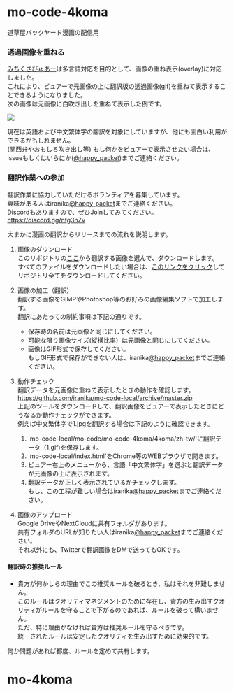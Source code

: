 # mo-code-4koma
道草屋バックヤード漫画の配信用

### 透過画像を重ねる

[みちくさびゅあー](https://iranika.github.io/mo-code/)は多言語対応を目的として、画像の重ね表示(overlay)に対応しました。  
これにより、ビュアーで元画像の上に翻訳版の透過画像(gif)を重ねて表示することできるようになりました。  
次の画像は元画像に白吹き出しを重ねて表示した例です。  

![](./overlay.gif)

現在は英語および中文繁体字の翻訳を対象にしていますが、他にも面白い利用ができるかもしれません。  
(関西弁やおもしろ吹き出し等)
もし何かをビュアーで表示させたい場合は、issueもしくはいらにか([@happy_packet](https://twitter.com/happy_packet))までご連絡ください。

### 翻訳作業への参加

翻訳作業に協力していただけるボランティアを募集しています。  
興味がある人はiranika[@happy_packet](https://twitter.com/happy_packet)までご連絡ください。  
Discordもありますので、ぜひJoinしてみてください。  
https://discord.gg/nfg3nZv

大まかに漫画の翻訳からリリースまでの流れを説明します。

1. 画像のダウンロード  
このリポジトリの[ここ](https://github.com/iranika/mo-code-4koma/tree/master/4koma/ja)から翻訳する画像を選んで、ダウンロードします。  
すべてのファイルをダウンロードしたい場合は、[このリンクをクリック](https://github.com/iranika/mo-code-4koma/archive/master.zip)してリポジトリ全てをダウンロードしてください。

1. 画像の加工（翻訳）  
翻訳する画像をGIMPやPhotoshop等のお好みの画像編集ソフトで加工します。  
翻訳にあたっての制約事項は下記の通りです。  
    - 保存時の名前は元画像と同じにしてください。
    - 可能な限り画像サイズ(縦横比率）は元画像と同じにしてください。
    - 画像はGIF形式で保存してください。  
    もしGIF形式で保存ができない人は、iranika[@happy_packet](https://twitter.com/happy_packet)までご連絡ください。  

1. 動作チェック  
翻訳データを元画像に重ねて表示したときの動作を確認します。  
https://github.com/iranika/mo-code-local/archive/master.zip  
上記のツールをダウンロードして、翻訳画像をビュアーで表示したときにどうなるか動作チェックができます。  
例えば中文繁体字で1.jpgを翻訳する場合は下記のように確認できます。
    1. 'mo-code-local/mo-code/mo-code-4koma/4koma/zh-tw/'に翻訳データ（1.gif)を保存します。
    2. 'mo-code-local/index.html'をChrome等のWEBブラウザで開きます。
    3. ビュアー右上のメニューから、言語「中文繁体字」を選ぶと翻訳データが元画像の上に表示されます。
    4. 翻訳データが正しく表示されているかチェックします。  
    もし、この工程が難しい場合はiranika[@happy_packet](https://twitter.com/happy_packet)までご連絡ください。  

1. 画像のアップロード  
Google DriveやNextCloudに共有フォルダがあります。  
共有フォルダのURLが知りたい人はiranika[@happy_packet](https://twitter.com/happy_packet)までご連絡ください。  
それ以外にも、Twitterで翻訳画像をDMで送ってもOKです。

#### 翻訳時の推奨ルール

- 貴方が何かしらの理由でこの推奨ルールを破るとき、私はそれを非難しません。  
このルールはクオリティマネジメントのために存在し、貴方の生み出すクオリティがルールを守ることで下がるのであれば、ルールを破って構いません。  
ただ、特に理由がなければ貴方は推奨ルールを守るべきです。  
統一されたルールは安定したクオリティを生み出すために効果的です。

何か問題があれば都度、ルールを定めて共有します。 
# mo-4koma
